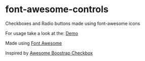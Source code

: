 font-awesome-controls
=====================

Checkboxes and Radio buttons made using font-awesome icons

For usage take a look at the: [Demo]()

Made using
[Font Awesome](http://fortawesome.github.io/Font-Awesome/)

Inspired by
[Awesome Boostrap Checkbox](https://github.com/flatlogic/awesome-bootstrap-checkbox)
#
